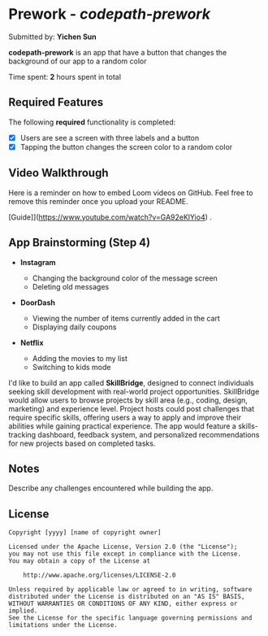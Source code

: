 # Prework - *codepath-prework*

Submitted by: **Yichen Sun**

**codepath-prework** is an app that have a button that changes the background of our app to a random color

Time spent: **2** hours spent in total

## Required Features

The following **required** functionality is completed:

- [x] Users are see a screen with three labels and a button
- [x] Tapping the button changes the screen color to a random color
 
## Video Walkthrough

Here is a reminder on how to embed Loom videos on GitHub. Feel free to remove this reminder once you upload your README. 

[Guide]](https://www.youtube.com/watch?v=GA92eKlYio4) .

## App Brainstorming (Step 4)

- **Instagram**
  - Changing the background color of the message screen
  - Deleting old messages

- **DoorDash**
  - Viewing the number of items currently added in the cart
  - Displaying daily coupons
 
- **Netflix**
  - Adding the movies to my list
  - Switching to kids mode
 
I'd like to build an app called **SkillBridge**, designed to connect individuals seeking skill development with real-world project opportunities. SkillBridge would allow users to browse projects by skill area (e.g., coding, design, marketing) and experience level. Project hosts could post challenges that require specific skills, offering users a way to apply and improve their abilities while gaining practical experience. The app would feature a skills-tracking dashboard, feedback system, and personalized recommendations for new projects based on completed tasks.

## Notes

Describe any challenges encountered while building the app.

## License

    Copyright [yyyy] [name of copyright owner]

    Licensed under the Apache License, Version 2.0 (the "License");
    you may not use this file except in compliance with the License.
    You may obtain a copy of the License at

        http://www.apache.org/licenses/LICENSE-2.0

    Unless required by applicable law or agreed to in writing, software
    distributed under the License is distributed on an "AS IS" BASIS,
    WITHOUT WARRANTIES OR CONDITIONS OF ANY KIND, either express or implied.
    See the License for the specific language governing permissions and
    limitations under the License.
